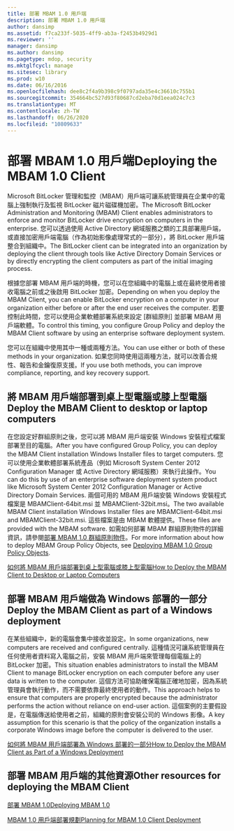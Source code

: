 ```yaml
---
title: 部署 MBAM 1.0 用戶端
description: 部署 MBAM 1.0 用戶端
author: dansimp
ms.assetid: f7ca233f-5035-4ff9-ab3a-f2453b4929d1
ms.reviewer: ''
manager: dansimp
ms.author: dansimp
ms.pagetype: mdop, security
ms.mktglfcycl: manage
ms.sitesec: library
ms.prod: w10
ms.date: 06/16/2016
ms.openlocfilehash: dee8c2f4a9b398c9f0797ada35e4c36610c755b1
ms.sourcegitcommit: 354664bc527d93f80687cd2eba70d1eea024c7c3
ms.translationtype: MT
ms.contentlocale: zh-TW
ms.lasthandoff: 06/26/2020
ms.locfileid: "10809633"
---
```

# <span data-ttu-id="0c75c-103">部署 MBAM 1.0 用戶端</span><span class="sxs-lookup"><span data-stu-id="0c75c-103">Deploying the MBAM 1.0 Client</span></span>


<span data-ttu-id="0c75c-104">Microsoft BitLocker 管理和監控（MBAM）用戶端可讓系統管理員在企業中的電腦上強制執行及監視 BitLocker 磁片磁碟機加密。</span><span class="sxs-lookup"><span data-stu-id="0c75c-104">The Microsoft BitLocker Administration and Monitoring (MBAM) Client enables administrators to enforce and monitor BitLocker drive encryption on computers in the enterprise.</span></span> <span data-ttu-id="0c75c-105">您可以透過使用 Active Directory 網域服務之類的工具部署用戶端，或直接加密用戶端電腦（作為初始影像處理常式的一部分），將 BitLocker 用戶端整合到組織中。</span><span class="sxs-lookup"><span data-stu-id="0c75c-105">The BitLocker client can be integrated into an organization by deploying the client through tools like Active Directory Domain Services or by directly encrypting the client computers as part of the initial imaging process.</span></span>

<span data-ttu-id="0c75c-106">根據您部署 MBAM 用戶端的時機，您可以在您組織中的電腦上或在最終使用者接收電腦之前或之後啟用 BitLocker 加密。</span><span class="sxs-lookup"><span data-stu-id="0c75c-106">Depending on when you deploy the MBAM Client, you can enable BitLocker encryption on a computer in your organization either before or after the end user receives the computer.</span></span> <span data-ttu-id="0c75c-107">若要控制此時間，您可以使用企業軟體部署系統來設定 [群組原則] 並部署 MBAM 用戶端軟體。</span><span class="sxs-lookup"><span data-stu-id="0c75c-107">To control this timing, you configure Group Policy and deploy the MBAM Client software by using an enterprise software deployment system.</span></span>

<span data-ttu-id="0c75c-108">您可以在組織中使用其中一種或兩種方法。</span><span class="sxs-lookup"><span data-stu-id="0c75c-108">You can use either or both of these methods in your organization.</span></span> <span data-ttu-id="0c75c-109">如果您同時使用這兩種方法，就可以改善合規性、報告和金鑰復原支援。</span><span class="sxs-lookup"><span data-stu-id="0c75c-109">If you use both methods, you can improve compliance, reporting, and key recovery support.</span></span>

## <span data-ttu-id="0c75c-110">將 MBAM 用戶端部署到桌上型電腦或膝上型電腦</span><span class="sxs-lookup"><span data-stu-id="0c75c-110">Deploy the MBAM Client to desktop or laptop computers</span></span>


<span data-ttu-id="0c75c-111">在您設定好群組原則之後，您可以將 MBAM 用戶端安裝 Windows 安裝程式檔案部署至目的電腦。</span><span class="sxs-lookup"><span data-stu-id="0c75c-111">After you have configured Group Policy, you can deploy the MBAM Client installation Windows Installer files to target computers.</span></span> <span data-ttu-id="0c75c-112">您可以使用企業軟體部署系統產品（例如 Microsoft System Center 2012 Configuration Manager 或 Active Directory 網域服務）來執行此操作。</span><span class="sxs-lookup"><span data-stu-id="0c75c-112">You can do this by use of an enterprise software deployment system product like Microsoft System Center 2012 Configuration Manager or Active Directory Domain Services.</span></span> <span data-ttu-id="0c75c-113">兩個可用的 MBAM 用戶端安裝 Windows 安裝程式檔案是 MBAMClient-64bit.msi 並 MBAMClient-32bit.msi。</span><span class="sxs-lookup"><span data-stu-id="0c75c-113">The two available MBAM Client installation Windows Installer files are MBAMClient-64bit.msi and MBAMClient-32bit.msi.</span></span> <span data-ttu-id="0c75c-114">這些檔案是由 MBAM 軟體提供。</span><span class="sxs-lookup"><span data-stu-id="0c75c-114">These files are provided with the MBAM software.</span></span> <span data-ttu-id="0c75c-115">如需如何部署 MBAM 群組原則物件的詳細資訊，請參閱[部署 MBAM 1.0 群組原則物件](deploying-mbam-10-group-policy-objects.md)。</span><span class="sxs-lookup"><span data-stu-id="0c75c-115">For more information about how to deploy MBAM Group Policy Objects, see [Deploying MBAM 1.0 Group Policy Objects](deploying-mbam-10-group-policy-objects.md).</span></span>

[<span data-ttu-id="0c75c-116">如何將 MBAM 用戶端部署到桌上型電腦或膝上型電腦</span><span class="sxs-lookup"><span data-stu-id="0c75c-116">How to Deploy the MBAM Client to Desktop or Laptop Computers</span></span>](how-to-deploy-the-mbam-client-to-desktop-or-laptop-computers-mbam-1.md)

## <span data-ttu-id="0c75c-117">部署 MBAM 用戶端做為 Windows 部署的一部分</span><span class="sxs-lookup"><span data-stu-id="0c75c-117">Deploy the MBAM Client as part of a Windows deployment</span></span>


<span data-ttu-id="0c75c-118">在某些組織中，新的電腦會集中接收並設定。</span><span class="sxs-lookup"><span data-stu-id="0c75c-118">In some organizations, new computers are received and configured centrally.</span></span> <span data-ttu-id="0c75c-119">這種情況可讓系統管理員在任何使用者資料寫入電腦之前，安裝 MBAM 用戶端來管理每個電腦上的 BitLocker 加密。</span><span class="sxs-lookup"><span data-stu-id="0c75c-119">This situation enables administrators to install the MBAM Client to manage BitLocker encryption on each computer before any user data is written to the computer.</span></span> <span data-ttu-id="0c75c-120">這個方法可協助確保電腦正確地加密，因為系統管理員會執行動作，而不需要依靠最終使用者的動作。</span><span class="sxs-lookup"><span data-stu-id="0c75c-120">This approach helps to ensure that computers are properly encrypted because the administrator performs the action without reliance on end-user action.</span></span> <span data-ttu-id="0c75c-121">這個案例的主要假設是，在電腦傳送給使用者之前，組織的原則會安裝公司的 Windows 影像。</span><span class="sxs-lookup"><span data-stu-id="0c75c-121">A key assumption for this scenario is that the policy of the organization installs a corporate Windows image before the computer is delivered to the user.</span></span>

[<span data-ttu-id="0c75c-122">如何將 MBAM 用戶端部署為 Windows 部署的一部分</span><span class="sxs-lookup"><span data-stu-id="0c75c-122">How to Deploy the MBAM Client as Part of a Windows Deployment</span></span>](how-to-deploy-the-mbam-client-as-part-of-a-windows-deployment-mbam-1.md)

## <span data-ttu-id="0c75c-123">部署 MBAM 用戶端的其他資源</span><span class="sxs-lookup"><span data-stu-id="0c75c-123">Other resources for deploying the MBAM Client</span></span>


[<span data-ttu-id="0c75c-124">部署 MBAM 1.0</span><span class="sxs-lookup"><span data-stu-id="0c75c-124">Deploying MBAM 1.0</span></span>](deploying-mbam-10.md)

[<span data-ttu-id="0c75c-125">MBAM 1.0 用戶端部署規劃</span><span class="sxs-lookup"><span data-stu-id="0c75c-125">Planning for MBAM 1.0 Client Deployment</span></span>](planning-for-mbam-10-client-deployment.md)

 

 





